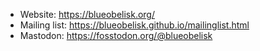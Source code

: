 * Website: https://blueobelisk.org/
* Mailing list: https://blueobelisk.github.io/mailinglist.html
* Mastodon: https://fosstodon.org/@blueobelisk

